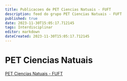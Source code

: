 ```yaml
---
title: Publicacoes de PET Ciencias Natuais - FUFT 
description: feed do grupo PET Ciencias Natuais - FUFT
published: true
date: 2023-11-30T15:05:17.712145
tags: Interdisciplinar
editor: markdown
dateCreated: 2023-11-30T15:05:17.712145
---
```


# PET Ciencias Natuais
[PET Ciencias Natuais - FUFT](/grupo/125PETCienciasNatuaisFUFT)